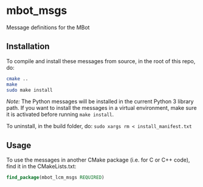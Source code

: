 # mbot_msgs
Message definitions for the MBot

## Installation

To compile and install these messages from source, in the root of this repo, do:
```bash
cmake ..
make
sudo make install
```

*Note:* The Python messages will be installed in the current Python 3 library path. If you want to install the messages in a virtual environment, make sure it is activated before running `make install`.

To uninstall, in the build folder, do: `sudo xargs rm < install_manifest.txt`

## Usage

To use the messages in another CMake package (i.e. for C or C++ code), find it in the CMakeLists.txt:

```cmake
find_package(mbot_lcm_msgs REQUIRED)
```
